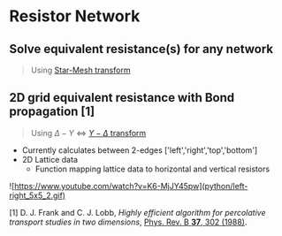 # Resistor Network 

## Solve equivalent resistance(s) for any network 
> Using [Star-Mesh transform](https://en.wikipedia.org/wiki/Star-mesh_transform )

## 2D grid equivalent resistance with Bond propagation [1]
> Using $\Delta-Y$ <=> [$Y-\Delta$ transform](https://en.wikipedia.org/wiki/Y-%CE%94_transform)
* Currently calculates between 2-edges ['left','right','top','bottom']
* 2D Lattice data 
  * Function mapping lattice data to horizontal and vertical resistors

![https://www.youtube.com/watch?v=K6-MjJY45pw](python/left-right_5x5_2.gif)

[1] D. J. Frank and C. J. Lobb, *Highly efficient algorithm for percolative transport studies in two dimensions*, [Phys. Rev. B **37**, 302 (1988)](https://journals.aps.org/prb/abstract/10.1103/PhysRevB.37.302).

